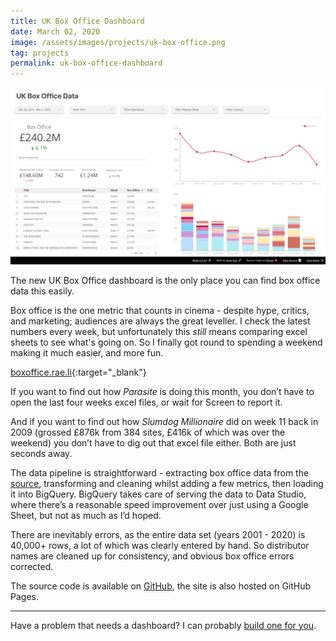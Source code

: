 ```yaml
---
title: UK Box Office Dashboard
date: March 02, 2020
image: /assets/images/projects/uk-box-office.png
tag: projects
permalink: uk-box-office-dashboard
---
```


![image1](/assets/images/projects/uk-box-office.png)

The new UK Box Office dashboard is the only place you can find box office data this easily.

Box office is the one metric that counts in cinema - despite hype, critics, and marketing; audiences are always the great leveller. I check the latest numbers every week, but unfortunately this _still_ means comparing excel sheets to see what's going on. So I finally got round to spending a weekend making it much easier, and more fun.

[boxoffice.rae.li](https://boxofficedata.co.uk){:target="_blank"}

If you want to find out how _Parasite_ is doing this month, you don’t have to open the last four weeks excel files, or wait for Screen to report it.

And if you want to find out how _Slumdog Millionaire_ did on week 11 back in 2009 (grossed £876k from 384 sites, £416k of which was over the weekend) you don’t have to dig out that excel file either.
Both are just seconds away.

The data pipeline is straightforward - extracting box office data from the [source](https://www.bfi.org.uk/education-research/film-industry-statistics-research/weekend-box-office-figures), transforming and cleaning whilst adding a few metrics, then loading it into BigQuery.
BigQuery takes care of serving the data to Data Studio, where there’s a reasonable speed improvement over just using a Google Sheet, but not as much as I’d hoped.  

There are inevitably errors, as the entire data set (years 2001 - 2020) is 40,000+ rows, a lot of which was clearly entered by hand. So distributor names are cleaned up for consistency, and obvious box office errors corrected.

The source code is available on [GitHub](https://github.com/AndyRae/uk-box-office), the site is also hosted on GitHub Pages.

---

Have a problem that needs a dashboard? I can probably [build one for you](/about).
